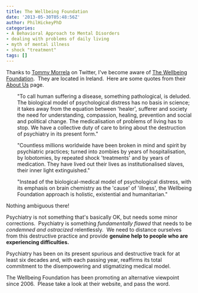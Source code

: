```yaml
---
title: The Wellbeing Foundation
date: '2013-05-30T05:48:56Z'
author: PhilHickeyPhD
categories:
- A Behavioral Approach to Mental Disorders
- dealing with problems of daily living
- myth of mental illness
- shock "treatment"
tags: []
---
```


Thanks to <a href="https://twitter.com/tommymorrela">Tommy Morrela</a> on Twitter, I've become aware of <a href="http://wellbeingfoundation.com/">The Wellbeing Foundation</a>.  They are located in Ireland.  Here are some quotes from their <a href="http://wellbeingfoundation.com/aboutus.html">About Us</a> page.
<p style="padding-left: 30px;">"To call human suffering a disease, something pathological, is deluded. The biological model of psychological distress has no basis in science; it takes away from the equation between 'healer', sufferer and society the need for understanding, compassion, healing, prevention and social and political change. The medicalisation of problems of living has to stop. We have a collective duty of care to bring about the destruction of psychiatry in its present form."</p>
<p style="padding-left: 30px;">"Countless millions worldwide have been broken in mind and spirit by psychiatric practices; turned into zombies by years of hospitalisation, by lobotomies, by repeated shock 'treatments' and by years of medication. They have lived out their lives as institutionalised slaves, their inner light extinguished."</p>
<p style="padding-left: 30px;">"Instead of the biological-medical model of psychological distress, with its emphasis on brain chemistry as the 'cause' of 'illness', the Wellbeing Foundation approach is holistic, existential and humanitarian."</p>
Nothing ambiguous there!

Psychiatry is not something that's basically OK, but needs some minor corrections.  Psychiatry is something <i>fundamentally flawed</i> that needs to be <i>condemned and ostracized</i> relentlessly<i>.</i>  We need to distance ourselves from this destructive practice and provide <strong>genuine help to people who are experiencing difficulties.</strong>

Psychiatry has been on its present spurious and destructive track for at least six decades and, with each passing year, reaffirms its total commitment to the disempowering and stigmatizing medical model.

The Wellbeing Foundation has been promoting an alternative viewpoint since 2006.  Please take a look at their website, and pass the word.